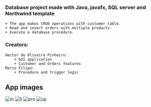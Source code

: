 ### Database project made with Java, javafx, SQL server and Northwind template
    + The app makes CRUD operations with customer table.
    + Read and insert orders with multiple products.
    + Execute a database procedure.
### Creators: 
    Hector de Oliveira Pinheiro:
        + GUI application
        + Customer and Orders features
    Mario Filipe:
        + Procedure and trigger logic

## App images
    
![in](https://github.com/hecto600/Db2_procTrigger_project/tree/main/imgs/insert.png)
![li](https://github.com/hecto600/Db2_procTrigger_project/tree/main/imgs/list.png)
![pro](https://github.com/hecto600/Db2_procTrigger_project/tree/main/imgs/procedure.png)
![up](https://github.com/hecto600/Db2_procTrigger_project/tree/main/imgs/update.png)
    
